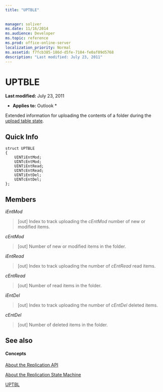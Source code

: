 ```yaml
---
title: "UPTBLE"
 
 
manager: soliver
ms.date: 11/16/2014
ms.audience: Developer
ms.topic: reference
ms.prod: office-online-server
localization_priority: Normal
ms.assetid: f7fcb385-186d-d5fe-7104-fe0af09d5768
description: "Last modified: July 23, 2011"
---
```


# UPTBLE

 **Last modified:** July 23, 2011 
  
 * **Applies to:** Outlook * 
  
Extended information for uploading the contents of a folder during the [upload table state](upload-table-state.md).
  
## Quick Info

```
struct UPTBLE 
{ 
    UINTiEntMod; 
    UINTcEntMod; 
    UINTiEntRead; 
    UINTcEntRead; 
    UINTiEntDel; 
    UINTcEntDel; 
};
```

## Members

 _iEntMod_
  
>  [out] Index to track uploading the  _cEntMod_ number of new or modified items. 
    
 _cEntMod_
  
>  [out] Number of new or modified items in the folder. 
    
 _iEntRead_
  
>  [out] Index to track uploading the number of  _cEntRead_ read items. 
    
 _cEntRead_
  
>  [out] Number of read items in the folder. 
    
 _iEntDel_
  
>  [out] Index to track uploading the number of  _cEntDel_ deleted items. 
    
 _cEntDel_
  
>  [out] Number of deleted items in the folder. 
    
## See also

#### Concepts

[About the Replication API](about-the-replication-api.md)
  
[About the Replication State Machine](about-the-replication-state-machine.md)
  
[UPTBL](uptbl.md)

